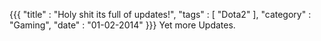 {{{
    "title"    : "Holy shit its full of updates!",
    "tags"     : [ "Dota2" ],
    "category" : "Gaming",
    "date"     : "01-02-2014"
}}}
Yet more Updates.
